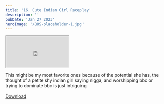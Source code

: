 ```yaml
---
title: '16. Cute Indian Girl Raceplay'
description: ''
pubDate: 'Jan 27 2023'
heroImage: '/QOS-placeholder-1.jpg'
---
```

<iframe src="https://drive.google.com/file/d/1-Vz_29X7Due4LYs78Mqq-nvtTnBfcoZ-/preview" width="200" height="100" allow="autoplay" allowfullscreen="allowfullscreen"></iframe>

This might be my most favorite ones because of the potential she has, the thought of a petite shy indian girl saying nigga, and worshipping bbc or trying to dominate bbc is just intriguing
<br>
<br>
<a class="read_more" href="https://drive.google.com/file/d/1-Vz_29X7Due4LYs78Mqq-nvtTnBfcoZ-/view?usp=sharing">Download</a>